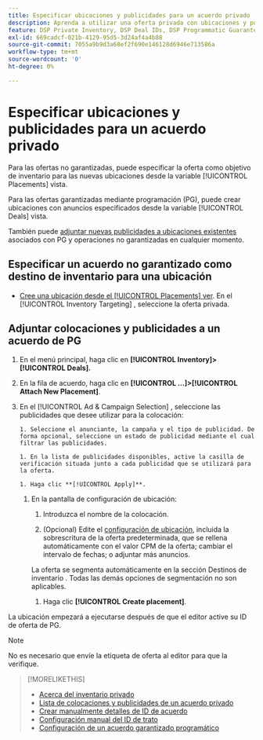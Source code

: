 ```yaml
---
title: Especificar ubicaciones y publicidades para un acuerdo privado
description: Aprenda a utilizar una oferta privada con ubicaciones y publicidades adicionales.
feature: DSP Private Inventory, DSP Deal IDs, DSP Programmatic Guaranteed Deals
exl-id: 669cadcf-021b-4129-95d5-3d24af4a4b88
source-git-commit: 7055a9b9d3a68ef2f690e146128d6946e713586a
workflow-type: tm+mt
source-wordcount: '0'
ht-degree: 0%

---
```


# Especificar ubicaciones y publicidades para un acuerdo privado

Para las ofertas no garantizadas, puede especificar la oferta como objetivo de inventario para las nuevas ubicaciones desde la variable [!UICONTROL Placements] vista.

Para las ofertas garantizadas mediante programación (PG), puede crear ubicaciones con anuncios especificados desde la variable [!UICONTROL Deals] vista.

También puede [adjuntar nuevas publicidades a ubicaciones existentes](/help/dsp/campaign-management/ads/ad-attach-to-placement.md) asociados con PG y operaciones no garantizadas en cualquier momento.

## Especificar un acuerdo no garantizado como destino de inventario para una ubicación

* [Cree una ubicación desde el [!UICONTROL Placements] ver](/help/dsp/campaign-management/placements/placement-create.md). En el [!UICONTROL Inventory Targeting] , seleccione la oferta privada.

## Adjuntar colocaciones y publicidades a un acuerdo de PG

1. En el menú principal, haga clic en **[!UICONTROL Inventory]> [!UICONTROL Deals].**

1. En la fila de acuerdo, haga clic en  **[!UICONTROL ...]>[!UICONTROL Attach New Placement]**.

1. En el [!UICONTROL Ad & Campaign Selection] , seleccione las publicidades que desee utilizar para la colocación:

       1. Seleccione el anunciante, la campaña y el tipo de publicidad. De forma opcional, seleccione un estado de publicidad mediante el cual filtrar las publicidades.
       
       1. En la lista de publicidades disponibles, active la casilla de verificación situada junto a cada publicidad que se utilizará para la oferta.
       
       1. Haga clic **[!UICONTROL Apply]**.
   
   1. En la pantalla de configuración de ubicación:

      1. Introduzca el nombre de la colocación.

      1. (Opcional) Edite el [configuración de ubicación](/help/dsp/campaign-management/placements/placement-settings.md), incluida la sobrescritura de la oferta predeterminada, que se rellena automáticamente con el valor CPM de la oferta; cambiar el intervalo de fechas; o adjuntar más anuncios.

      La oferta se segmenta automáticamente en la sección Destinos de inventario . Todas las demás opciones de segmentación no son aplicables.

      1. Haga clic **[!UICONTROL Create placement]**.


La ubicación empezará a ejecutarse después de que el editor active su ID de oferta de PG.

>[!NOTE]
>
> No es necesario que envíe la etiqueta de oferta al editor para que la verifique.

>[!MORELIKETHIS]
>
>* [Acerca del inventario privado](private-inventory-about.md)
>* [Lista de colocaciones y publicidades de un acuerdo privado](/help/dsp/inventory/private-deal-view-placements.md)
>* [Crear manualmente detalles de ID de acuerdo](deal-id-create.md)
>* [Configuración manual del ID de trato](deal-id-settings.md)
>* [Configuración de un acuerdo garantizado programático](programmatic-guaranteed-set-up.md)

